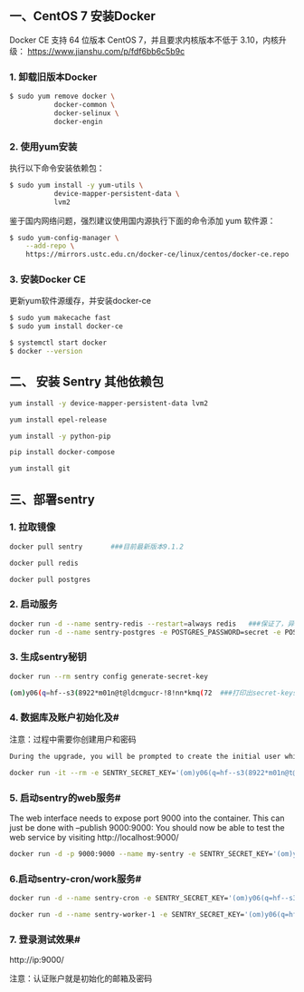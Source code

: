 
## 一、CentOS 7 安装Docker

Docker CE 支持 64 位版本 CentOS 7，并且要求内核版本不低于 3.10，内核升级： https://www.jianshu.com/p/fdf6bb6c5b9c

### 1. 卸载旧版本Docker

```bash
$ sudo yum remove docker \
           docker-common \
           docker-selinux \
           docker-engin
```

### 2. 使用yum安装

执行以下命令安装依赖包：

```bash
$ sudo yum install -y yum-utils \
           device-mapper-persistent-data \
           lvm2
```

鉴于国内网络问题，强烈建议使用国内源执行下面的命令添加 yum 软件源：

```bash
$ sudo yum-config-manager \
    --add-repo \
    https://mirrors.ustc.edu.cn/docker-ce/linux/centos/docker-ce.repo
```

### 3. 安装Docker CE
更新yum软件源缓存，并安装docker-ce


```bash
$ sudo yum makecache fast
$ sudo yum install docker-ce

$ systemctl start docker
$ docker --version
```


## 二、 安装 Sentry 其他依赖包

```bash
yum install -y device-mapper-persistent-data lvm2

yum install epel-release

yum install -y python-pip

pip install docker-compose

yum install git

```
## 三、部署sentry
### 1. 拉取镜像

```bash
docker pull sentry       ###目前最新版本9.1.2

docker pull redis

docker pull postgres
```
### 2. 启动服务

```bash
docker run -d --name sentry-redis --restart=always redis   ###保证了，异常自动拉起
docker run -d --name sentry-postgres -e POSTGRES_PASSWORD=secret -e POSTGRES_USER=sentry --restart=always postgres
```
### 3. 生成sentry秘钥
```bash
docker run --rm sentry config generate-secret-key

(om)y06(q=hf--s3(8922*m01n@t@ldcmgucr-!8!nn*kmq(72  ###打印出secret-keys
```

### 4. 数据库及账户初始化及#

注意：过程中需要你创建用户和密码

```bash
During the upgrade, you will be prompted to create the initial user which will act as the superuser.

docker run -it --rm -e SENTRY_SECRET_KEY='(om)y06(q=hf--s3(8922*m01n@t@ldcmgucr-!8!nn*kmq(72' --link sentry-postgres:postgres --link sentry-redis:redis sentry upgrade
```
### 5. 启动sentry的web服务#
The web interface needs to expose port 9000 into the container. This can just be done with –publish 9000:9000:
You should now be able to test the web service by visiting http://localhost:9000/

```bash
docker run -d -p 9000:9000 --name my-sentry -e SENTRY_SECRET_KEY='(om)y06(q=hf--s3(8922*m01n@t@ldcmgucr-!8!nn*kmq(72' --link sentry-redis:redis --link sentry-postgres:postgres --restart=always sentry
```

### 6.启动sentry-cron/work服务#

```bash
docker run -d --name sentry-cron -e SENTRY_SECRET_KEY='(om)y06(q=hf--s3(8922*m01n@t@ldcmgucr-!8!nn*kmq(72' --link sentry-postgres:postgres --link sentry-redis:redis sentry run cron

docker run -d --name sentry-worker-1 -e SENTRY_SECRET_KEY='(om)y06(q=hf--s3(8922*m01n@t@ldcmgucr-!8!nn*kmq(72' --link sentry-postgres:postgres --link sentry-redis:redis sentry run worker
```

### 7. 登录测试效果#
http://ip:9000/ 

注意：认证账户就是初始化的邮箱及密码

